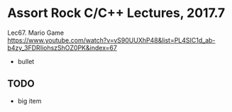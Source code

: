 # Assort Rock C/C++ Lectures, 2017.7

Lec67. Mario Game   
https://www.youtube.com/watch?v=vS90UUXhP48&list=PL4SIC1d_ab-b4zy_3FDRIiohszShOZ0PK&index=67

- bullet

## TODO

- big item 